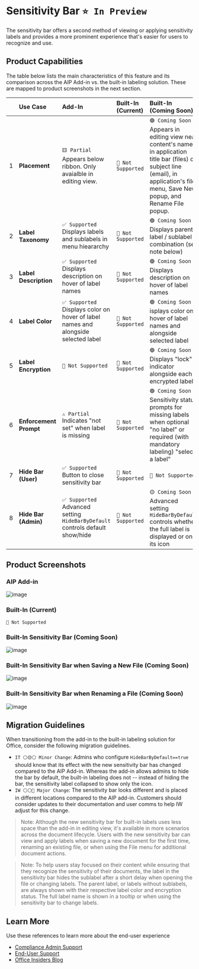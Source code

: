 # Sensitivity Bar `⭐ In Preview`

The sensitivity bar offers a second method of viewing or applying sensitivity labels and provides a more prominent experience that's easier for users to recognize and use.

## Product Capabilities
The table below lists the main characteristics of this feature and its comparison across the AIP Add-in vs. the built-in labeling solution. These are mapped to product screenshots in the next section. 

|  | Use Case                 | Add-In| Built-In (Current) | Built-In (Coming Soon)|
| :----                       | :---- | :---- | :---- | :---- |
| 1 | **Placement**           | `🟨 Partial` Appears below ribbon. Only avaialble in editing view.  |  `🚫 Not Supported` | `🟢 Coming Soon` Appears in editing view near content's name in application title bar (files) or subject line (email), in application's file menu, Save New popup, and Rename File popup. |
| 2 | **Label Taxonomy**      | `✅ Supported` Displays labels and sublabels in menu hieararchy |  `🚫 Not Supported` | `🟢 Coming Soon` Displays parent label / sublabel combination (see note below) |
| 3 | **Label Description**   | `✅ Supported` Displays description on hover of label names |  `🚫 Not Supported` | `🟢 Coming Soon` Displays description on hover of label names |
| 4 | **Label Color**         | `✅ Supported` Displays color on hover of label names and alongside selected label |  `🚫 Not Supported` | `🟢 Coming Soon` isplays color on hover of label names and alongside selected label |
| 5 | **Label Encryption**    | `🚫 Not Supported` |  `🚫 Not Supported` | `🟢 Coming Soon` Displays "lock" indicator alongside each encrypted label |
| 6 | **Enforcement Prompt**  | `⚠️ Partial` Indicates "not set" when label is missing |  `🚫 Not Supported` | `🟢 Coming Soon` Sensitivity status prompts for missing labels when optional "no label" or required (with mandatory labeling) "select a label" |
| 7 | **Hide Bar (User)**     | `✅ Supported` Button to close sensitivity bar |  `🚫 Not Supported` | `🚫 Not Supported` |
| 8 | **Hide Bar (Admin)**    | `✅ Supported` Advanced setting `HideBarByDefault` controls default show/hide |  `🚫 Not Supported` | `🟡 Coming Soon` Advanced setting `HideBarByDefault` controls whether the full label is displayed or only its icon |



## Product Screenshots

### AIP Add-in
![image](https://user-images.githubusercontent.com/43501191/194782370-9140f44b-b7fc-45f2-8efb-141c0075dfc3.png)

### Built-In (Current)
`🚫 Not Supported`

### Built-In Sensitivity Bar (Coming Soon)
![image](https://user-images.githubusercontent.com/43501191/194782457-9b8e14b2-57e0-4f2b-bd36-b4e9fbcb3f79.png)

### Built-In Sensitivity Bar when Saving a New File (Coming Soon)
![image](https://user-images.githubusercontent.com/43501191/194783579-4ff04296-9207-4de1-80eb-cdf2baa877da.png)

### Built-In Sensitivity Bar when Renaming a File (Coming Soon)
![image](https://user-images.githubusercontent.com/43501191/194783625-9164f801-67ea-4c46-894d-46889b113a15.png)


## Migration Guidelines
When transitioning from the add-in to the built-in labeling solution for Office, consider the following migration guidelines.

- `IT ⚪🟡⚪ Minor Change`: Admins who configure `HideBarByDefault==true` should know that its effect with the new sensitivity bar has changed compared to the AIP Add-in. Whereas the add-in allows admins to hide the bar by default, the built-in labeling does not -- instead of hiding the bar, the sensitivity label collapsed to show only the icon.
- `IW ⚪⚪🔴 Major Change`: The sensitivity bar looks different and is placed in different locations compared to the AIP add-in. Customers should consider updates to their documentation and user comms to help IW adjust for this change. 

> Note: Although the new sensitivity bar for built-in labels uses less space than the add-in in editing view, it's available in more scenarios across the document lifecycle. Users with the new sensitivity bar can view and apply labels when saving a new document for the first time, renaming an existing file, or when using the File menu for additional document actions.

> Note: To help users stay focused on their content while ensuring that they recognize the sensitivity of their documents, the label in the sensitivity bar hides the sublabel after a short delay when opening the file or changing labels. The parent label, or labels without sublabels, are always shown with their respective label color and encryption status. The full label name is shown in a tooltip or when using the sensitivity bar to change labels.


## Learn More
Use these references to learn more about the end-user experience

- [Compliance Admin Support](https://learn.microsoft.com/en-us/microsoft-365/compliance/sensitivity-labels-office-apps?view=o365-worldwide#sensitivity-bar)
- [End-User Support](https://support.microsoft.com/en-us/office/apply-sensitivity-labels-to-your-files-and-email-in-office-2f96e7cd-d5a4-403b-8bd7-4cc636bae0f9)
- [Office Insiders Blog](https://insider.office.com/blog/sensitivity-bar-in-office-for-windows)

